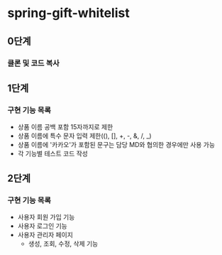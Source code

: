 # spring-gift-whitelist

## 0단계
### 클론 및 코드 복사


## 1단계
### 구현 기능 목록
- 상품 이름 공백 포함 15자까지로 제한
- 상품 이름에 특수 문자 입력 제한((), [], +, -, &, /, _)
- 상품 이름에 '카카오'가 포함된 문구는 담당 MD와 협의한 경우에만 사용 가능
- 각 기능별 테스트 코드 작성


## 2단계
### 구현 기능 목록
- 사용자 회원 가입 기능
- 사용자 로그인 기능
- 사용자 관리자 페이지
  - 생성, 조회, 수정, 삭제 기능

